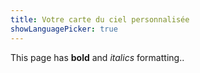 ```yaml
---
title: Votre carte du ciel personnalisée
showLanguagePicker: true
---
```

This page has **bold** and _italics_ formatting.. 